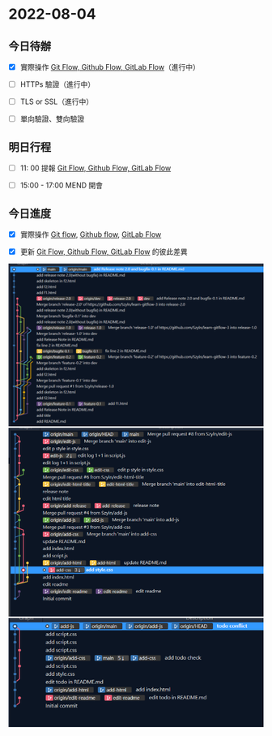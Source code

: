 #  2022-08-04
## 今日待辦
- [x] 實際操作 [Git Flow, Github Flow, GitLab Flow](../test/Git%20Flow,%20Github%20Flow,%20GitLab%20Flow.md)（進行中）
- [ ] HTTPs 驗證（進行中）
- [ ] TLS or SSL（進行中）
- [ ] 單向驗證、雙向驗證


## 明日行程
- [ ] 11: 00 提報 [Git Flow, Github Flow, GitLab Flow](../test/Git%20Flow,%20Github%20Flow,%20GitLab%20Flow.md)
- [ ] 15:00 - 17:00 MEND 開會


## 今日進度
- [x] 實際操作 [Git flow](../Git%20flow.md), [Github flow](../Github%20flow.md), [GitLab Flow](../GitLab%20Flow.md)
- [x] 更新 [Git Flow, Github Flow, GitLab Flow](../test/Git%20Flow,%20Github%20Flow,%20GitLab%20Flow.md) 的彼此差異


![](../其他/附件/Pasted%20image%2020220804173133.png)
![](../其他/附件/Pasted%20image%2020220804173502.png)
![](../其他/附件/Pasted%20image%2020220804173524.png)
